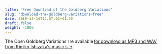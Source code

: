 ```yaml
---
title: 'Free Download of the Goldberg Variations'
slug: 'download-the-goldberg-variations-free'
date: 2019-12-10T13:07:02+01:00
draft: false
weight: -1000
---
```


The Open Goldberg Variations are available [for download as MP3 and WAV from Kimiko Ishizaka's music site](https://music.kimiko-pianko.com).
